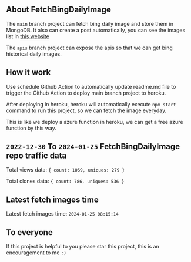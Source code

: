 ## About FetchBingDailyImage

The `main` branch project can fetch bing daily image and store them in MongoDB.
It also can create a post automatically, you can see the images list in [this website](https://oursalbum.netlify.app)

The `apis` branch project can expose the apis so that we can get bing historical daily images.

## How it work

Use schedule Github Action to automatically update readme.md file to trigger the Github Action to deploy main branch project to heroku.

After deploying in heroku, heroku will automatically execute `npm start` command to run this project, so we can fetch the image everyday.

This is like we deploy a azure function in heroku, we can get a free azure function by this way.

## `2022-12-30` To `2024-01-25` FetchBingDailyImage repo traffic data

Total views data: `{ count: 1069, uniques: 279 }`

Total clones data: `{ count: 786, uniques: 536 }`

## Latest fetch images time

Latest fetch images time: `2024-01-25 08:15:14`

## To everyone

If this project is helpful to you please star this project, this is an encouragement to me `:)`



